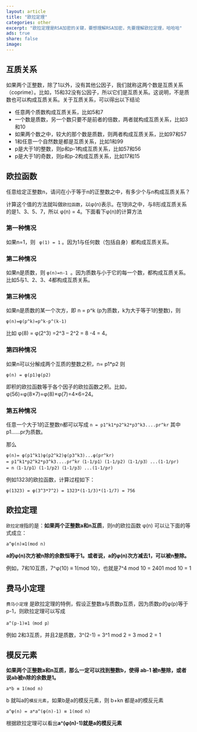 ```yaml
---
layout: article
title: "欧拉定理"
categories: other
excerpt: "欧拉定理是RSA加密的关键，要想理解RSA加密，先要理解欧拉定理，哈哈哈"
ads: true
share: false
image:
---
```


## 互质关系

如果两个正整数，除了1以外，没有其他公因子，我们就称这两个数是互质关系（coprime）。比如，15和32没有公因子，所以它们是互质关系。这说明，不是质数也可以构成互质关系。关于互质关系，可以得出以下结论

* 任意两个质数构成互质关系，比如5和7
* 一个数是质数，另一个数只要不是前者的倍数，两者就构成互质关系，比如3和10
* 如果两个数之中，较大的那个数是质数，则两者构成互质关系，比如97和57
* 1和任意一个自然数是都是互质关系，比如1和99
* p是大于1的整数，则p和p-1构成互质关系，比如57和56
* p是大于1的奇数，则p和p-2构成互质关系，比如17和15

## 欧拉函数

任意给定正整数n，请问在小于等于n的正整数之中，有多少个与n构成互质关系？

计算这个值的方法就叫做`欧拉函数`，以φ(n)表示。在1到8之中，与8形成互质关系的是1、3、5、7，所以 φ(n) = 4。下面看下φ(n)的计算方法

### 第一种情况

如果n=1，则 ` φ(1) = 1` 。因为1与任何数（包括自身）都构成互质关系。

### 第二种情况

如果n是质数，则 `φ(n)=n-1 `。因为质数与小于它的每一个数，都构成互质关系。比如5与1、2、3、4都构成互质关系。

### 第三种情况

如果n是质数的某一个次方，即 n = p^k (p为质数，k为大于等于1的整数)，则

`φ(n)=φ(p^k)=p^k-p^(k-1)`

比如 φ(8) = φ(2^3) =2^3 – 2^2 = 8 -4 = 4。

### 第四种情况

如果n可以分解成两个互质的整数之积，n= p1*p2 则

`φ(n) = φ(p1)φ(p2)`

即积的欧拉函数等于各个因子的欧拉函数之积。比如，φ(56)=φ(8×7)=φ(8)×φ(7)=4×6=24。

### 第五种情况

任意一个大于1的正整数n都可以写成 `n = p1^k1*p2^k2*p3^k3....pr^kr` 其中p1......pr为质数。

那么

```
φ(n)= φ(p1^k1)φ(p2^k2)φ(p3^k3)...φ(pr^kr)
= p1^k1*p2^k2*p3^k3....pr^kr（1-1/p1）(1-1/p2)（1-1/p3）...(1-1/pr)
= n（1-1/p1）(1-1/p2)（1-1/p3）...(1-1/pr)
```

例如1323的欧拉函数，计算过程如下：

```
φ(1323) = φ(3^3*7^2) = 1323*(1-1/3)*(1-1/7) = 756
```

## 欧拉定理

`欧拉定理`指的是：**如果两个正整数a和n互质**，则n的欧拉函数 φ(n) 可以让下面的等式成立：

`a^φ(n)≡1(mod n)`

**a的φ(n)次方被n除的余数恒等于1。或者说，a的φ(n)次方减去1，可以被n整除。**

例如，7和10互质，7^φ(10) ≡ 1(mod 10)，也就是7^4 mod 10 = 2401 mod 10 = 1

## 费马小定理

`费马小定理` 是欧拉定理的特例，假设正整数a与质数p互质，因为质数p的φ(p)等于p-1，则欧拉定理可以写成 

`a^(p-1)≡1（mod p）`

例如 2和3互质，并且2是质数，3^(2-1) = 3^1 mod 2 = 3 mod 2 = 1

## 模反元素

**如果两个正整数a和n互质，那么一定可以找到整数b，使得 ab-1 被n整除，或者说ab被n除的余数是1。**

`a*b ≡ 1(mod n)`

b 就叫a的`模反元素`，如果b是a的模反元素，则 b+kn 都是a的模反元素

`a^φ(n) = a*a^(φ(n)-1) ≡ 1(mod n)`

根据欧拉定理可以看出**a^(φ(n)-1)就是a的模反元素**